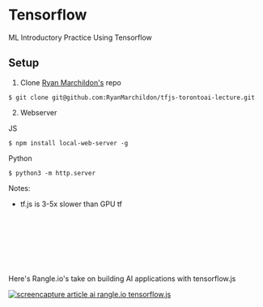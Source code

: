 # Tensorflow
ML Introductory Practice Using Tensorflow



## Setup

1. Clone [Ryan Marchildon's](https://github.com/RyanMarchildon/tfjs-torontoai-lecture) repo
```
$ git clone git@github.com:RyanMarchildon/tfjs-torontoai-lecture.git
```

2. Webserver

JS
```
$ npm install local-web-server -g
```

Python
```
$ python3 -m http.server
```


Notes:

* tf.js is 3-5x slower than GPU tf


<br />
<br />
<br />
<br />
<br />
<br />

Here's Rangle.io's take on building AI applications with tensorflow.js

[![screencapture article ai rangle.io tensorflow.js](img/rangleio-article-thumb)](https://github.com/mori-c/tensorflow/blob/master/img/rangle-io-blog-bringing-artificial-intelligence-to-the-browser-with-tensorflow-js-2019-05-02-18_34_06.png)



